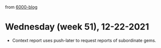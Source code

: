 from [6000-blog](../../../6000-blog.md)
# Wednesday (week 51), 12-22-2021

- Context report uses push-later to request reports of subordinate gems.